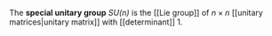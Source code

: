 The **special unitary group** _SU(n)_ is the [[Lie group]] of $n\times n$ [[unitary matrices|unitary matrix]] with [[determinant]] 1.
